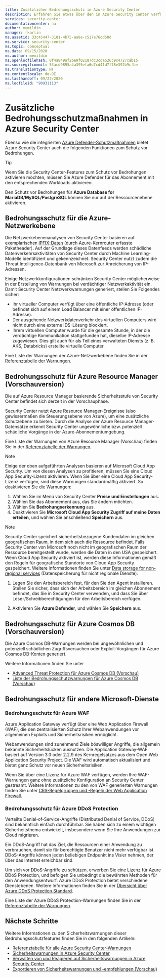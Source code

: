 ```yaml
---
title: Zusätzlicher Bedrohungsschutz in Azure Security Center
description: Erfahren Sie etwas über den in Azure Security Center verfügbaren Bedrohungsschutz neben Azure Defender.
services: security-center
documentationcenter: na
author: memildin
manager: rkarlin
ms.assetid: 33c45447-3181-4b75-aa8e-c517e76cd50d
ms.service: security-center
ms.topic: conceptual
ms.date: 09/15/2020
ms.author: memildin
ms.openlocfilehash: 0f4a849af2be9f02187dc3cda526c9c4727cab1b
ms.sourcegitcommit: 53acd9895a4a395efa6d7cd41d7f78e392b9cfbe
ms.translationtype: HT
ms.contentlocale: de-DE
ms.lasthandoff: 09/22/2020
ms.locfileid: "90931113"
---
```

# <a name="additional-threat-protections-in-azure-security-center"></a>Zusätzliche Bedrohungsschutzmaßnahmen in Azure Security Center
Ebenso wie die integrierten [Azure Defender-Schutzmaßnahmen](azure-defender.md) bietet Azure Security Center auch die folgenden Funktionen zum Schutz vor Bedrohungen.

> [!TIP]
> Wenn Sie die Security Center-Features zum Schutz vor Bedrohungen aktivieren möchten, müssen Sie Azure Defender für das Abonnement mit den entsprechenden Workloads aktivieren.
>
> Den Schutz vor Bedrohungen für **Azure Database for MariaDB/MySQL/PostgreSQL** können Sie nur auf der Ressourcenebene aktivieren.


## <a name="threat-protection-for-azure-network-layer"></a>Bedrohungsschutz für die Azure-Netzwerkebene <a name="network-layer"></a>
Die Netzwerkebenenanalysen von Security Center basieren auf exemplarischen [IPFIX-Daten](https://en.wikipedia.org/wiki/IP_Flow_Information_Export) (durch Azure-Kernrouter erfasste Paketheader). Auf der Grundlage dieses Datenfeeds werden schädliche Datenverkehrsaktivitäten von Security Center durch Machine Learning-Modelle identifiziert und gekennzeichnet. Security Center nutzt zudem die Threat Intelligence-Datenbank von Microsoft zur Anreicherung von IP-Adressen.

Einige Netzwerkkonfigurationen schränken Security Center möglicherweise in der Erstellung von Warnungen bei verdächtiger Netzwerkaktivität ein. Damit Security Center Netzwerkwarnungen generiert, stellen Sie Folgendes sicher:
- Ihr virtueller Computer verfügt über eine öffentliche IP-Adresse (oder befindet sich auf einem Load Balancer mit einer öffentlichen IP-Adresse).
- Der ausgehende Netzwerkdatenverkehr des virtuellen Computers wird nicht durch eine externe IDS-Lösung blockiert.
- Ihrem virtuellen Computer wurde für die gesamte Stunde, in der die verdächtige Kommunikation stattgefunden hat, dieselbe IP-Adresse zugewiesen. Dies gilt auch für als Teil eines verwalteten Diensts (z. B. AKS, Databricks) erstellte virtuelle Computer.

Eine Liste der Warnungen der Azure-Netzwerkebene finden Sie in der [Referenztabelle der Warnungen](alerts-reference.md#alerts-azurenetlayer).


## <a name="threat-protection-for-azure-resource-manager-preview"></a>Bedrohungsschutz für Azure Resource Manager (Vorschauversion)<a name ="management-layer"></a>
Die auf Azure Resource Manager basierende Sicherheitsstufe von Security Center befindet sich derzeit in der Vorschauphase.

Security Center nutzt Azure Resource Manager-Ereignisse (also gewissermaßen die Steuerungsebene von Azure), um eine zusätzliche Schutzebene zu bieten. Durch die Analyse der Azure Resource Manager-Datensätze erkennt Security Center ungewöhnliche bzw. potenziell schädliche Vorgänge in der Azure-Abonnementumgebung.

Eine Liste der Warnungen von Azure Resource Manager (Vorschau) finden Sie in der [Referenztabelle der Warnungen](alerts-reference.md#alerts-azureresourceman).


>[!NOTE]
> Einige der oben aufgeführten Analysen basieren auf Microsoft Cloud App Security. Um von diesen Analysen zu profitieren, müssen Sie eine Cloud App Security-Lizenz aktivieren. Wenn Sie über eine Cloud App Security-Lizenz verfügen, sind diese Warnungen standardmäßig aktiviert. So deaktivieren Sie die Warnungen:
>
> 1. Wählen Sie im Menü von Security Center **Preise und Einstellungen** aus.
> 1. Wählen Sie das Abonnement aus, das Sie ändern möchten.
> 1. Wählen Sie **Bedrohungserkennung** aus.
> 1. Deaktivieren Sie **Microsoft Cloud App Security Zugriff auf meine Daten erteilen**, und wählen Sie anschließend **Speichern** aus.


>[!NOTE]
>Security Center speichert sicherheitsbezogene Kundendaten im gleichen geografischen Raum, in dem sich auch die Ressource befindet. Falls Security Center von Microsoft noch nicht im geografischen Raum der Ressource bereitgestellt wurde, werden die Daten in den USA gespeichert. Wenn Cloud App Security aktiviert ist, werden diese Informationen gemäß den Regeln für geografische Standorte von Cloud App Security gespeichert. Weitere Informationen finden Sie unter [Data storage for non-regional services](https://azuredatacentermap.azurewebsites.net/) (Datenspeicherung für nicht regionale Dienste).

1. Legen Sie den Arbeitsbereich fest, für den Sie den Agent installieren. Stellen Sie sicher, dass sich der Arbeitsbereich im gleichen Abonnement befindet, das Sie in Security Center verwenden, und dass Sie über Lese-/Schreibberechtigungen für den Arbeitsbereich verfügen.

1. Aktivieren Sie **Azure Defender**, und wählen Sie **Speichern** aus.


## <a name="threat-protection-for-azure-cosmos-db-preview"></a>Bedrohungsschutz für Azure Cosmos DB (Vorschauversion)<a name="cosmos-db"></a>

Die Azure Cosmos DB-Warnungen werden bei ungewöhnlichen und potenziell schädlichen Zugriffsversuchen oder Exploit-Vorgängen für Azure Cosmos DB-Konten generiert.

Weitere Informationen finden Sie unter

* [Advanced Threat Protection für Azure Cosmos DB (Vorschau)](../cosmos-db/cosmos-db-advanced-threat-protection.md)
* [Liste der Bedrohungsschutzwarnungen für Azure Cosmos DB (Vorschau)](alerts-reference.md#alerts-azurecosmos)



## <a name="threat-protection-for-other-microsoft-services"></a>Bedrohungsschutz für andere Microsoft-Dienste <a name="alerts-other"></a>

### <a name="threat-protection-for-azure-waf"></a>Bedrohungsschutz für Azure WAF <a name="azure-waf"></a>

Azure Application Gateway verfügt über eine Web Application Firewall (WAF), die den zentralisierten Schutz Ihrer Webanwendungen vor allgemeinen Exploits und Sicherheitsrisiken ermöglicht.

Webanwendungen sind zunehmend Ziele böswilliger Angriffe, die allgemein bekannte Sicherheitslücken ausnutzen. Die Application Gateway-WAF basiert auf Version 3.0 oder 2.2.9 des Kernregelsatzes aus dem Open Web Application Security Project. Die WAF wird automatisch aktualisiert und bietet ganz Schutz vor neuen Sicherheitsrisiken. 

Wenn Sie über eine Lizenz für Azure WAF verfügen, werden Ihre WAF-Warnungen ganz ohne zusätzliche Konfiguration an Security Center gestreamt. Weitere Informationen zu den von WAF generierten Warnungen finden Sie unter [CRS-Regelgruppen und -Regeln der Web Application Firewall](../web-application-firewall/ag/application-gateway-crs-rulegroups-rules.md?tabs=owasp31#crs911-31).


### <a name="threat-protection-for-azure-ddos-protection"></a>Bedrohungsschutz für Azure DDoS Protection <a name="azure-ddos"></a>

Verteilte Denial-of-Service-Angriffe (Distributed Denial of Service, DDoS) sind bekanntlich einfach durchführbar. Sie haben sich zu einem wichtigen Sicherheitsthema entwickelt, insbesondere wenn Sie Ihre Anwendungen zur Cloud migrieren. 

Ein DDoS-Angriff hat das Ziel, die Ressourcen einer Anwendung zu verbrauchen, damit sie für berechtigte Benutzer nicht mehr verfügbar ist. DDoS-Angriffe können jeden beliebigen Endpunkt ins Visier nehmen, der über das Internet erreichbar sind.

Um sich vor DDoS-Angriffe zu schützen, erwerben Sie eine Lizenz für Azure DDoS Protection, und befolgen Sie unbedingt die bewährten Methoden für den Anwendungsentwurf. Azure DDoS Protection bietet verschiedene Dienstebenen. Weitere Informationen finden Sie in der [Übersicht über Azure DDoS Protection Standard](https://docs.microsoft.com/azure/virtual-network/ddos-protection-overview).

Eine Liste der Azure DDoS Protection-Warnungen finden Sie in der [Referenztabelle der Warnungen](alerts-reference.md#alerts-azureddos).


## <a name="next-steps"></a>Nächste Schritte
Weitere Informationen zu den Sicherheitswarnungen dieser Bedrohungsschutzfeatures finden Sie in den folgenden Artikeln:

* [Referenztabelle für alle Azure Security Center-Warnungen](alerts-reference.md)
* [Sicherheitswarnungen in Azure Security Center](security-center-alerts-overview.md)
* [Verwalten von und Reagieren auf Sicherheitswarnungen in Azure Security Center](security-center-managing-and-responding-alerts.md)
* [Exportieren von Sicherheitswarnungen und -empfehlungen (Vorschau)](continuous-export.md)